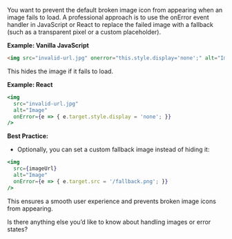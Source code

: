You want to prevent the default broken image icon from appearing when an image fails to load. A professional approach is to use the onError event handler in JavaScript or React to replace the failed image with a fallback (such as a transparent pixel or a custom placeholder).

**Example: Vanilla JavaScript**

```html
<img src="invalid-url.jpg" onerror="this.style.display='none';" alt="Image" />
```
This hides the image if it fails to load.

**Example: React**

```jsx
<img
  src="invalid-url.jpg"
  alt="Image"
  onError={e => { e.target.style.display = 'none'; }}
/>
```

**Best Practice:**  
- Optionally, you can set a custom fallback image instead of hiding it:

```jsx
<img
  src={imageUrl}
  alt="Image"
  onError={e => { e.target.src = '/fallback.png'; }}
/>
```

This ensures a smooth user experience and prevents broken image icons from appearing.

Is there anything else you’d like to know about handling images or error states?